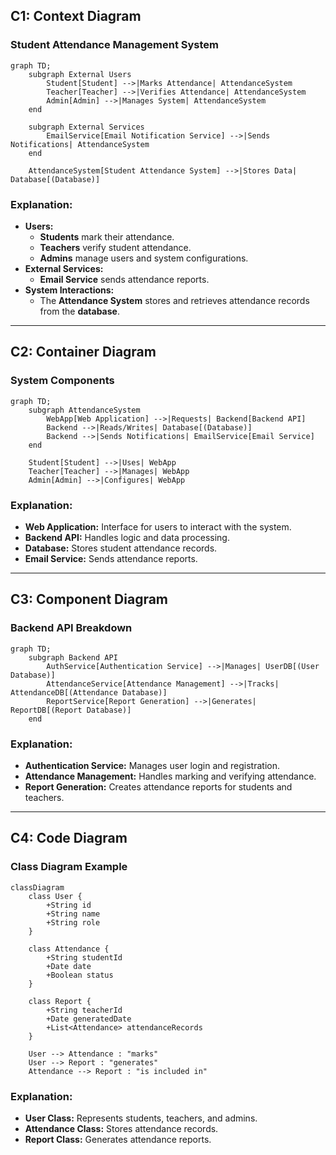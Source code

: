 ## C1: Context Diagram
### Student Attendance Management System

```mermaid
graph TD;
    subgraph External Users
        Student[Student] -->|Marks Attendance| AttendanceSystem
        Teacher[Teacher] -->|Verifies Attendance| AttendanceSystem
        Admin[Admin] -->|Manages System| AttendanceSystem
    end
    
    subgraph External Services
        EmailService[Email Notification Service] -->|Sends Notifications| AttendanceSystem
    end
    
    AttendanceSystem[Student Attendance System] -->|Stores Data| Database[(Database)]
```

### Explanation:
- **Users:**
  - **Students** mark their attendance.
  - **Teachers** verify student attendance.
  - **Admins** manage users and system configurations.
- **External Services:**
  - **Email Service** sends attendance reports.
- **System Interactions:**
  - The **Attendance System** stores and retrieves attendance records from the **database**.

---

## C2: Container Diagram
### System Components

```mermaid
graph TD;
    subgraph AttendanceSystem
        WebApp[Web Application] -->|Requests| Backend[Backend API]
        Backend -->|Reads/Writes| Database[(Database)]
        Backend -->|Sends Notifications| EmailService[Email Service]
    end

    Student[Student] -->|Uses| WebApp
    Teacher[Teacher] -->|Manages| WebApp
    Admin[Admin] -->|Configures| WebApp
```

### Explanation:
- **Web Application:** Interface for users to interact with the system.
- **Backend API:** Handles logic and data processing.
- **Database:** Stores student attendance records.
- **Email Service:** Sends attendance reports.

---

## C3: Component Diagram
### Backend API Breakdown

```mermaid
graph TD;
    subgraph Backend API
        AuthService[Authentication Service] -->|Manages| UserDB[(User Database)]
        AttendanceService[Attendance Management] -->|Tracks| AttendanceDB[(Attendance Database)]
        ReportService[Report Generation] -->|Generates| ReportDB[(Report Database)]
    end
```

### Explanation:
- **Authentication Service:** Manages user login and registration.
- **Attendance Management:** Handles marking and verifying attendance.
- **Report Generation:** Creates attendance reports for students and teachers.

---

## C4: Code Diagram
### Class Diagram Example

```mermaid
classDiagram
    class User {
        +String id
        +String name
        +String role
    }
    
    class Attendance {
        +String studentId
        +Date date
        +Boolean status
    }
    
    class Report {
        +String teacherId
        +Date generatedDate
        +List<Attendance> attendanceRecords
    }

    User --> Attendance : "marks"
    User --> Report : "generates"
    Attendance --> Report : "is included in"
```

### Explanation:
- **User Class:** Represents students, teachers, and admins.
- **Attendance Class:** Stores attendance records.
- **Report Class:** Generates attendance reports.
